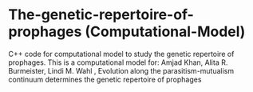 # The-genetic-repertoire-of-prophages (Computational-Model)
C++ code for computational model to study the genetic repertoire of prophages. This is a computational model for: Amjad Khan, Alita R. Burmeister, Lindi M. Wahl , Evolution along the parasitism-mutualism continuum determines the genetic repertoire of prophages
